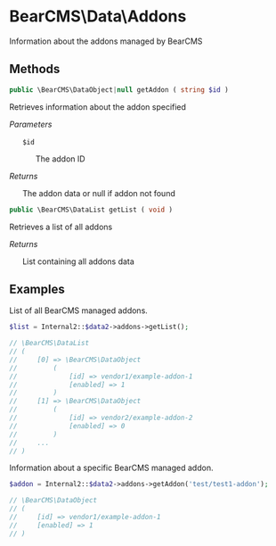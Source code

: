 # BearCMS\Data\Addons
Information about the addons managed by BearCMS

## Methods

```php
public \BearCMS\DataObject|null getAddon ( string $id )
```

Retrieves information about the addon specified

_Parameters_

&nbsp;&nbsp;&nbsp;&nbsp;&nbsp;&nbsp;`$id`

&nbsp;&nbsp;&nbsp;&nbsp;&nbsp;&nbsp;&nbsp;&nbsp;&nbsp;&nbsp;&nbsp;&nbsp;The addon ID

_Returns_

&nbsp;&nbsp;&nbsp;&nbsp;&nbsp;&nbsp;The addon data or null if addon not found

```php
public \BearCMS\DataList getList ( void )
```

Retrieves a list of all addons

_Returns_

&nbsp;&nbsp;&nbsp;&nbsp;&nbsp;&nbsp;List containing all addons data

## Examples

List of all BearCMS managed addons.

```php
$list = Internal2::$data2->addons->getList();

// \BearCMS\DataList
// (
//     [0] => \BearCMS\DataObject
//         (
//             [id] => vendor1/example-addon-1
//             [enabled] => 1
//         )
//     [1] => \BearCMS\DataObject
//         (
//             [id] => vendor2/example-addon-2
//             [enabled] => 0
//         )
//     ...
// )
```

Information about a specific BearCMS managed addon.

```php
$addon = Internal2::$data2->addons->getAddon('test/test1-addon');

// \BearCMS\DataObject
// (
//     [id] => vendor1/example-addon-1
//     [enabled] => 1
// )

```
